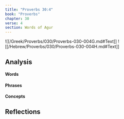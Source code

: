 ```yaml
---
title: "Proverbs 30:4"
book: "Proverbs"
chapter: 30
verse: 4
section: Words of Agur
---
```

![[/Greek/Proverbs/030/Proverbs-030-004G.md#Text]]
![[/Hebrew/Proverbs/030/Proverbs-030-004H.md#Text]]

## Analysis

#### Words

#### Phrases

#### Concepts

## Reflections
